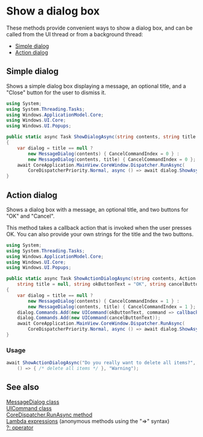 # Show a dialog box

These methods provide convenient ways to show a dialog box, 
and can be called from the UI thread or from a background thread:

* [Simple dialog](#simple-dialog)  
* [Action dialog](#action-dialog)   

## Simple dialog

Shows a simple dialog box displaying a message, an optional title, 
and a "Close" button for the user to dismiss it. 

```C#
using System;
using System.Threading.Tasks;
using Windows.ApplicationModel.Core;
using Windows.UI.Core;
using Windows.UI.Popups;

public static async Task ShowDialogAsync(string contents, string title = null)
{
    var dialog = title == null ?
        new MessageDialog(contents) { CancelCommandIndex = 0 } :
        new MessageDialog(contents, title) { CancelCommandIndex = 0 };
    await CoreApplication.MainView.CoreWindow.Dispatcher.RunAsync(
        CoreDispatcherPriority.Normal, async () => await dialog.ShowAsync());
}
```

## Action dialog

Shows a dialog box with a message, an optional title, and two buttons for "OK" and 
"Cancel". 

This method takes a callback action that is invoked when the user presses OK. You
can also provide your own strings for the title and the two buttons.  

```C#
using System;
using System.Threading.Tasks;
using Windows.ApplicationModel.Core;
using Windows.UI.Core;
using Windows.UI.Popups;

public static async Task ShowActionDialogAsync(string contents, Action callback,
    string title = null, string okButtonText = "OK", string cancelButtonText = "Cancel")
{
    var dialog = title == null ?
        new MessageDialog(contents) { CancelCommandIndex = 1 } :
        new MessageDialog(contents, title) { CancelCommandIndex = 1 };
    dialog.Commands.Add(new UICommand(okButtonText, command => callback()));
    dialog.Commands.Add(new UICommand(cancelButtonText));
    await CoreApplication.MainView.CoreWindow.Dispatcher.RunAsync(
        CoreDispatcherPriority.Normal, async () => await dialog.ShowAsync());
}
```

### Usage

```C#
await ShowActionDialogAsync("Do you really want to delete all items?", 
    () => { /* delete all items */ }, "Warning");
```

## See also

[MessageDialog class](https://msdn.microsoft.com/library/windows/apps/br208674)  
[UICommand class](https://msdn.microsoft.com/library/windows/apps/windows.ui.popups.uicommand.aspx)  
[CoreDispatcher.RunAsync method](https://msdn.microsoft.com/library/windows/apps/windows.ui.core.coredispatcher.runasync.aspx)  
[Lambda expressions](https://msdn.microsoft.com/library/bb397687.aspx) (anonymous methods using the "=>" syntax)  
[?: operator](https://msdn.microsoft.com/library/ty67wk28.aspx)  
